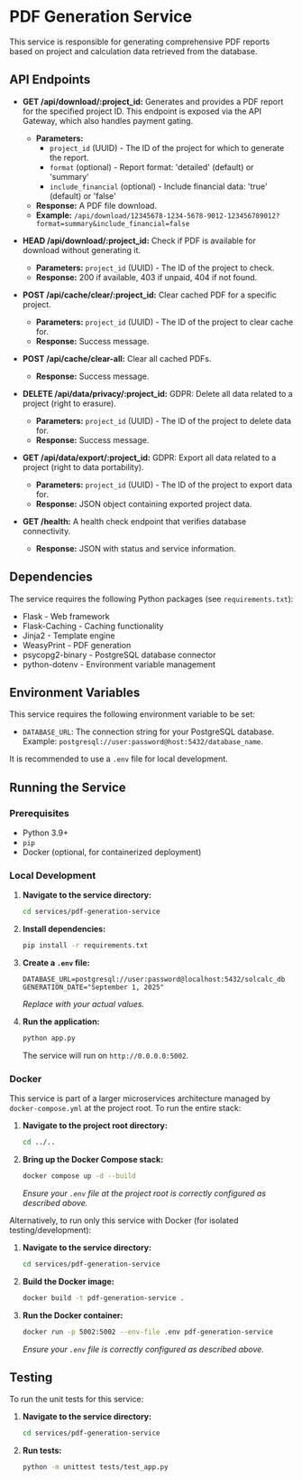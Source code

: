# PDF Generation Service

This service is responsible for generating comprehensive PDF reports based on project and calculation data retrieved from the database.

## API Endpoints

*   **GET /api/download/:project_id:** Generates and provides a PDF report for the specified project ID. This endpoint is exposed via the API Gateway, which also handles payment gating.
    *   **Parameters:**
        *   `project_id` (UUID) - The ID of the project for which to generate the report.
        *   `format` (optional) - Report format: 'detailed' (default) or 'summary'
        *   `include_financial` (optional) - Include financial data: 'true' (default) or 'false'
    *   **Response:** A PDF file download.
    *   **Example:** `/api/download/12345678-1234-5678-9012-123456789012?format=summary&include_financial=false`

*   **HEAD /api/download/:project_id:** Check if PDF is available for download without generating it.
    *   **Parameters:** `project_id` (UUID) - The ID of the project to check.
    *   **Response:** 200 if available, 403 if unpaid, 404 if not found.

*   **POST /api/cache/clear/:project_id:** Clear cached PDF for a specific project.
    *   **Parameters:** `project_id` (UUID) - The ID of the project to clear cache for.
    *   **Response:** Success message.

*   **POST /api/cache/clear-all:** Clear all cached PDFs.
    *   **Response:** Success message.

*   **DELETE /api/data/privacy/:project_id:** GDPR: Delete all data related to a project (right to erasure).
    *   **Parameters:** `project_id` (UUID) - The ID of the project to delete data for.
    *   **Response:** Success message.

*   **GET /api/data/export/:project_id:** GDPR: Export all data related to a project (right to data portability).
    *   **Parameters:** `project_id` (UUID) - The ID of the project to export data for.
    *   **Response:** JSON object containing exported project data.

*   **GET /health:** A health check endpoint that verifies database connectivity.
    *   **Response:** JSON with status and service information.

## Dependencies

The service requires the following Python packages (see `requirements.txt`):

*   Flask - Web framework
*   Flask-Caching - Caching functionality
*   Jinja2 - Template engine
*   WeasyPrint - PDF generation
*   psycopg2-binary - PostgreSQL database connector
*   python-dotenv - Environment variable management

## Environment Variables

This service requires the following environment variable to be set:

*   `DATABASE_URL`: The connection string for your PostgreSQL database. Example: `postgresql://user:password@host:5432/database_name`.

It is recommended to use a `.env` file for local development.

## Running the Service

### Prerequisites

*   Python 3.9+
*   `pip`
*   Docker (optional, for containerized deployment)

### Local Development

1.  **Navigate to the service directory:**
    ```bash
    cd services/pdf-generation-service
    ```
2.  **Install dependencies:**
    ```bash
    pip install -r requirements.txt
    ```
3.  **Create a `.env` file:**
    ```
    DATABASE_URL=postgresql://user:password@localhost:5432/solcalc_db
    GENERATION_DATE="September 1, 2025"
    ```
    *Replace with your actual values.*

4.  **Run the application:**
    ```bash
    python app.py
    ```
    The service will run on `http://0.0.0.0:5002`.

### Docker

This service is part of a larger microservices architecture managed by `docker-compose.yml` at the project root. To run the entire stack:

1.  **Navigate to the project root directory:**
    ```bash
    cd ../..
    ```
2.  **Bring up the Docker Compose stack:**
    ```bash
    docker compose up -d --build
    ```
    *Ensure your `.env` file at the project root is correctly configured as described above.*

Alternatively, to run only this service with Docker (for isolated testing/development):

1.  **Navigate to the service directory:**
    ```bash
    cd services/pdf-generation-service
    ```
2.  **Build the Docker image:**
    ```bash
    docker build -t pdf-generation-service .
    ```
3.  **Run the Docker container:**
    ```bash
    docker run -p 5002:5002 --env-file .env pdf-generation-service
    ```
    *Ensure your `.env` file is correctly configured as described above.*

## Testing

To run the unit tests for this service:

1.  **Navigate to the service directory:**
    ```bash
    cd services/pdf-generation-service
    ```
2.  **Run tests:**
    ```bash
    python -m unittest tests/test_app.py
    ```